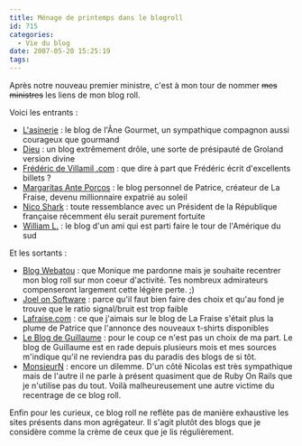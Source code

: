 ```yaml
---
title: Ménage de printemps dans le blogroll
id: 715
categories:
  - Vie du blog
date: 2007-05-20 15:25:19
tags:
---
```


Après notre nouveau premier ministre, c'est à mon tour de nommer <del>mes ministres</del> les liens de mon blog roll.

Voici les entrants&nbsp;:

*   [L'asinerie](http://blog.lanegourmet.com/)&nbsp;: le blog de l'Âne Gourmet, un sympathique compagnon aussi courageux que gourmand
*   [Dieu](http://dieu.mabulle.biz/)&nbsp;: un blog extrêmement drôle, une sorte de présipauté de Groland version divine
*   [Frédéric de Villamil .com](http://fredericdevillamil.com/)&nbsp;: que dire à part que Frédéric écrit d'excellents billets&nbsp;?
*   [Margaritas Ante Porcos](http://www.margaritasanteporcos.com/)&nbsp;: le blog personnel de Patrice, créateur de La Fraise, devenu millionnaire expatrié au soleil
*   [Nico Shark](http://www.zanorg.com/nicoshark/)&nbsp;: toute ressemblance avec un Président de la République française récemment élu serait purement fortuite
*   [William L.](http://www.surlezinc.net/blog/)&nbsp;: le blog d'un ami qui est parti faire le tour de l'Amérique du sud 

Et les sortants&nbsp;:

*   [Blog Webatou](http://www.blog.webatou.be/)&nbsp;: que Monique me pardonne mais je souhaite recentrer mon blog roll sur mon coeur d'activité. Tes nombreux admirateurs compenseront largement cette légère perte. ;)
*   [Joel on Software](http://www.joelonsoftware.com)&nbsp;: parce qu'il faut bien faire des choix et qu'au fond je trouve que le ratio signal/bruit est trop faible
*   [Lafraise.com](http://www.lafraise.com/blog/)&nbsp;: ce que j'aimais sur le blog de La Fraise s'était plus la plume de Patrice que l'annonce des nouveaux t-shirts disponibles
*   [Le Blog de Guillaume](http://masterflow.ath.cx/blog/index.php)&nbsp;: pour le coup ce n'est pas un choix de ma part. Le blog de Guillaume est en rade depuis plusieurs mois et mes sources m'indique qu'il ne reviendra pas du paradis des blogs de si tôt.
*   [MonsieurN](http://www.monsieurn.com/)&nbsp;: encore un dilemme. D'un côté Nicolas est très sympathique mais de l'autre il ne parle à présent quasiment que de Ruby On Rails que je n'utilise pas du tout. Voilà malheureusement une autre victime du recentrage de ce blog roll. 

Enfin pour les curieux, ce blog roll ne reflète pas de manière exhaustive les sites présents dans mon agrégateur. Il s'agit plutôt des blogs que je considère comme la crème de ceux que je lis régulièrement.